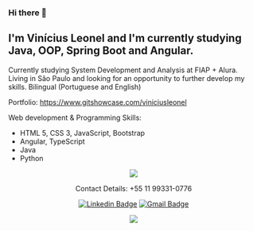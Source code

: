 ### Hi there 👋

## I'm Vinícius Leonel and I'm currently studying Java, OOP, Spring Boot and Angular. 

Currently studying System Development and Analysis at FIAP + Alura.
Living in São Paulo and looking for an opportunity to further develop my skills.
Bilingual (Portuguese and English)

Portfolio: https://www.gitshowcase.com/viniciusleonel


Web development & Programming Skills:
- HTML 5, CSS 3, JavaScript, Bootstrap
- Angular, TypeScript
- Java
- Python

<p align="center">
  <img align="center" src="https://github-readme-stats.vercel.app/api/top-langs/?username=viniciusleonel&layout=compact&theme=radical"> 
</p>

<p align="center">
Contact Details: +55 11 99331-0776 
</p>

<p align="center">
<a href="https://www.linkedin.com/in/viniciuslps/" target="blank"><img alt="Linkedin Badge" src="https://img.shields.io/badge/-VINICIUSLPS%20-00BFFF?style=flat-square&logo=Linkedin&logoColor=white&link=https://www.linkedin.com/in/viniciuslps/"/></a>  
<a href="mailto:viniciuslps.cms@gmail.com" target="blank"><img alt="Gmail Badge" src="https://img.shields.io/badge/-viniciuslps.cms@gmail.com-DC143C?style=flat-square&logo=Gmail&logoColor=white&link=mailto:viniciuslps.cms@gmail.com"/></a>
</p>

<p align="center">
  <img align="center" src="https://github-readme-stats.vercel.app/api?username=viniciusleonel&show_icons=true&theme=radical"> 
</p>

<!--outro tema favorito = tokyonight

